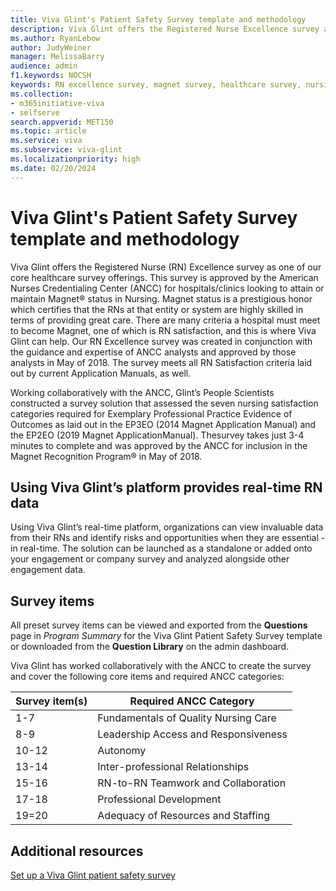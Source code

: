 ```yaml
---
title: Viva Glint's Patient Safety Survey template and methodology
description: Viva Glint offers the Registered Nurse Excellence survey as one of our core healthcare survey offerings. This survey has been approved by the American Nurses Credentialing Center (ANCC) and awarded Magnet® status in Nursing.
ms.author: RyanLebow
author: JudyWeiner
manager: MelissaBarry
audience: admin
f1.keywords: NOCSH
keywords: RN excellence survey, magnet survey, healthcare survey, nursing survey 
ms.collection:  
- m365initiative-viva
- selfserve 
search.appverid: MET150 
ms.topic: article
ms.service: viva
ms.subservice: viva-glint
ms.localizationpriority: high
ms.date: 02/20/2024
---
```


# Viva Glint's Patient Safety Survey template and methodology
Viva Glint offers the Registered Nurse (RN) Excellence survey as one of our core healthcare survey offerings. This survey is approved by the American Nurses Credentialing Center (ANCC) for hospitals/clinics looking to attain or maintain Magnet® status in Nursing. Magnet status is a prestigious honor which certifies that the RNs at that entity or system are highly skilled in terms of providing great care. There are many criteria a hospital must meet to become Magnet, one of which is RN satisfaction, and this is where Viva Glint can help. Our RN Excellence survey was created in conjunction with the guidance and expertise of ANCC analysts and approved by those analysts in May of 2018. The survey meets all RN Satisfaction criteria laid out by current Application Manuals, as well. 

Working collaboratively with the ANCC, Glint’s People Scientists constructed a survey solution that assessed the seven nursing satisfaction categories required for Exemplary Professional Practice Evidence of Outcomes as laid out in the EP3EO (2014 Magnet Application Manual) and the EP2EO (2019 Magnet ApplicationManual). Thesurvey takes just 3-4 minutes to complete and was approved by the ANCC for inclusion in the Magnet Recognition Program® in May of 2018. 

## Using Viva Glint’s platform provides real-time RN data 

Using Viva Glint’s real-time platform, organizations can view invaluable data from their RNs and identify risks and opportunities when they are essential - in real-time. The solution can be launched as a standalone or added onto your engagement or company survey and analyzed alongside other engagement data. 

## Survey items

All preset survey items can be viewed and exported from the **Questions** page in *Program Summary* for the Viva Glint Patient Safety Survey template or downloaded from the **Question Library** on the admin dashboard. 

Viva Glint has worked collaboratively with the ANCC to create the survey and cover the following core items and required ANCC categories:

|Survey item(s)|Required ANCC Category|
|-----------|----------------------|
|1-7|Fundamentals of Quality Nursing Care|
|8-9|Leadership Access and Responsiveness|
|10-12|Autonomy|
|13-14|Inter-professional Relationships|
|15-16|RN-to-RN Teamwork and Collaboration|
|17-18|Professional Development|
|19=20|Adequacy of Resources and Staffing|

## Additional resources

[Set up a Viva Glint patient safety survey](../../glint/setup/patient-safety-survey.md)

